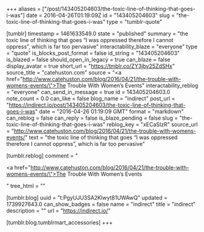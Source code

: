 +++
aliases = ["/post/143405204603/the-toxic-line-of-thinking-that-goes-i-was"]
date = 2016-04-26T01:19:09Z
id = "143405204603"
slug = "the-toxic-line-of-thinking-that-goes-i-was"
type = "tumblr-quote"

[tumblr]
timestamp = 1461633549.0
state = "published"
summary = "the toxic line of thinking that goes “I was oppressed therefore I cannot oppress”, which is far too pervasive"
interactability_blaze = "everyone"
type = "quote"
is_blocks_post_format = false
id_string = "143405204603"
is_blazed = false
should_open_in_legacy = true
can_blaze = false
display_avatar = true
short_url = "https://tmblr.co/ZY3jby25ZdSHx"
source_title = "catehuston.com"
source = "<a href=\"http://www.catehuston.com/blog/2016/04/21/the-trouble-with-womens-events/\">The Trouble With Women’s Events</a>"
interactability_reblog = "everyone"
can_send_in_message = true
id = 143405204603.0
note_count = 0.0
can_like = false
blog_name = "indirect"
post_url = "https://indirect.io/post/143405204603/the-toxic-line-of-thinking-that-goes-i-was"
date = "2016-04-26 01:19:09 GMT"
format = "markdown"
can_reblog = false
can_reply = false
is_blaze_pending = false
slug = "the-toxic-line-of-thinking-that-goes-i-was"
reblog_key = "xECaSIzR"
source_url = "http://www.catehuston.com/blog/2016/04/21/the-trouble-with-womens-events/"
text = "the toxic line of thinking that goes “I was oppressed therefore I cannot oppress”, which is far too pervasive"

[tumblr.reblog]
comment = "<p><a href=\"http://www.catehuston.com/blog/2016/04/21/the-trouble-with-womens-events/\">The Trouble With Women’s Events</a></p>"
tree_html = ""

[tumblr.blog]
uuid = "t:PgyUJU3SA2Klwyt81UWAwQ"
updated = 1739927643.0
can_show_badges = false
name = "indirect"
title = "indirect"
description = ""
url = "https://indirect.io/"

[tumblr.blog.tumblrmart_accessories]
+++
